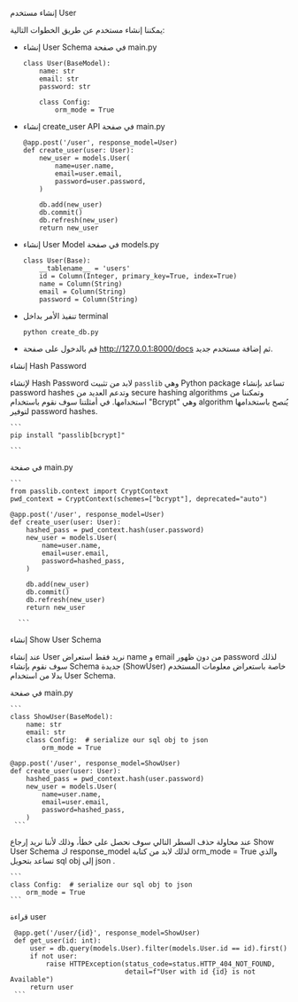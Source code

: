 
إنشاء مستخدم User 

يمكننا إنشاء مستخدم عن طريق الخطوات التالية:


- إنشاء User Schema في صفحة main.py
    ```
    class User(BaseModel):
        name: str
        email: str
        password: str
    
        class Config:  
            orm_mode = True
    ```


- إنشاء create_user API في صفحة main.py
    ```
    @app.post('/user', response_model=User)
    def create_user(user: User):
        new_user = models.User(
            name=user.name,
            email=user.email,
            password=user.password,
        )
    
        db.add(new_user)
        db.commit()
        db.refresh(new_user)
        return new_user
     ```


- إنشاء User Model في صفحة models.py
    ```
    class User(Base):
        __tablename__ = 'users'
        id = Column(Integer, primary_key=True, index=True)
        name = Column(String)
        email = Column(String)
        password = Column(String)
     ```


- تنفيذ الأمر بداخل terminal 
    ```
    python create_db.py
    ```
- قم بالدخول على صفحة http://127.0.0.1:8000/docs ثم إضافة مستخدم جديد.


إنشاء Hash Password 

لإنشاء Hash Password لابد من تثبيت `passlib` وهي Python package تساعد بإنشاء password hashes وتدعم العديد من secure hashing algorithms وتمكننا من استخدامها.
في أمثلتنا سوف نقوم باستخدام "Bcrypt" وهي algorithm يُنصح باستخدامها لتوفير password hashes.

    
    ```
    pip install "passlib[bcrypt]"
    
    ```

في صفحة main.py

    ```
    from passlib.context import CryptContext
    pwd_context = CryptContext(schemes=["bcrypt"], deprecated="auto")
    
    @app.post('/user', response_model=User)
    def create_user(user: User):
        hashed_pass = pwd_context.hash(user.password)
        new_user = models.User(
            name=user.name,
            email=user.email,
            password=hashed_pass,
        )
    
        db.add(new_user)
        db.commit()
        db.refresh(new_user)
        return new_user
        
      ```



إنشاء Show User Schema

عند إنشاء User نريد فقط استعراض name و email من دون ظهور password لذلك سوف نقوم بإنشاء Schema  جديدة (ShowUser) خاصة باستعراض معلومات المستخدم بدلا من استخدام User Schema.

في صفحة main.py

    ```
    class ShowUser(BaseModel):
        name: str
        email: str
        class Config:  # serialize our sql obj to json
            orm_mode = True
    
    @app.post('/user', response_model=ShowUser)
    def create_user(user: User):
        hashed_pass = pwd_context.hash(user.password)
        new_user = models.User(
            name=user.name,
            email=user.email,
            password=hashed_pass,
        )
     ```

عند محاولة حذف السطر التالي سوف نحصل على خطأ، وذلك لأننا نريد إرجاع Show User Schema ك response_model  لذلك لابد من كتابة orm_mode = True والذي تساعد بتحويل sql obj إلى json .

    ```
    class Config:  # serialize our sql obj to json
        orm_mode = True
    ```
قراءة user
   
   
   ```
    @app.get('/user/{id}', response_model=ShowUser)
    def get_user(id: int):
        user = db.query(models.User).filter(models.User.id == id).first()
        if not user:
            raise HTTPException(status_code=status.HTTP_404_NOT_FOUND,
                                detail=f"User with id {id} is not Available")
        return user
    ```
    


